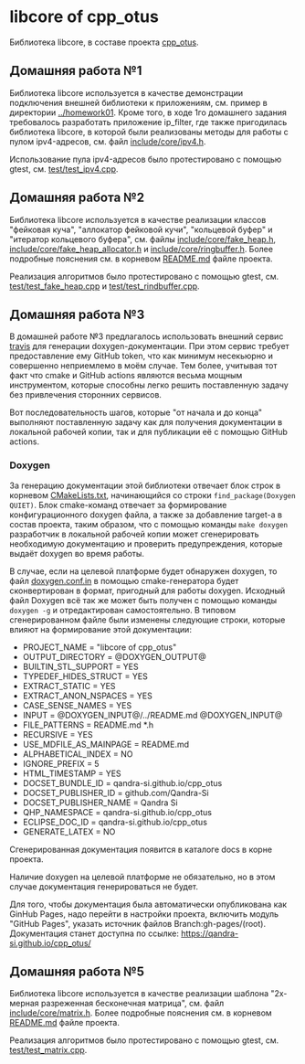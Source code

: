 # libcore of cpp_otus

Библиотека libcore, в составе проекта [cpp_otus](https://github.com/Qandra-Si/cpp_otus).

## Домашняя работа №1

Библиотека libcore используется в качестве демонстрации подключения внешней библиотеки к приложениям, см. пример в директории [../homework01](../homework01). Кроме того, в ходе 1го домашнего задания требовалось разработать приложение ip_filter, где также пригодилась библиотека libcore, в которой были реализованы методы для работы с пулом ipv4-адресов, см. файл [include/core/ipv4.h](include/core/ipv4.h).

Использование пула ipv4-адресов было протестировано с помощью gtest, см. [test/test_ipv4.cpp](test/test_ipv4.cpp).

## Домашняя работа №2

Библиотека libcore используется в качестве реализации классов "фейковая куча", "аллокатор фейковой кучи", "кольцевой буфер" и "итератор кольцевого буфера", см. файлы [include/core/fake_heap.h](include/core/fake_heap.h), [include/core/fake_heap_allocator.h](include/core/fake_heap_allocator.h) и [include/core/ringbuffer.h](include/core/ringbuffer.h). Более подробные пояснения см. в корневом [README.md](https://github.com/Qandra-Si/cpp_otus) файле проекта.

Реализация алгоритмов было протестировано с помощью gtest, см. [test/test_fake_heap.cpp](test/test_fake_heap.cpp) и [test/test_rindbuffer.cpp](test/test_rindbuffer.cpp).

## Домашняя работа №3

В домашней работе №3 предлагалось использовать внешний сервис [travis](travis-ci.com) для генерации doxygen-документации. При этом сервис требует предоставление ему GitHub token, что как минимум несекьюрно и совершенно неприемлемо в моём случае. Тем более, учитывая тот факт что cmake и GitHub actions являются весьма мощным инструментом, которые способны легко решить поставленную задачу без привлечения сторонних сервисов.

Вот последовательность шагов, которые "от начала и до конца" выполняют поставленную задачу как для получения документации в локальной рабочей копии, так и для публикации её с помощью GitHub actions.

### Doxygen

За генерацию документации этой библиотеки отвечает блок строк в корневом [CMakeLists.txt](/CMakeLists.txt#L97), начинающийся со строки `find_package(Doxygen QUIET)`. Блок cmake-команд отвечает за формирование конфигурационного doxygen файла, а также за добавление target-а в состав проекта, таким образом, что с помощью команды `make doxygen` разработчик в локальной рабочей копии может сгенерировать необходимую документацию и проверить предупреждения, которые выдаёт doxygen во время работы.

В случае, если на целевой платформе будет обнаружен doxygen, то файл [doxygen.conf.in](../doxygen.conf.in) в помощью cmake-генератора будет сконвертирован в формат, пригодный для работы doxygen. Исходный файл Doxygen всё так же может быть получен с помощью команды `doxygen -g` и отредактирован самостоятельно. В типовом сгенерированном файле были изменены следующие строки, которые влияют на формирование этой документации:
* PROJECT_NAME = "libcore of cpp_otus"
* OUTPUT_DIRECTORY = @DOXYGEN_OUTPUT@
* BUILTIN_STL_SUPPORT = YES
* TYPEDEF_HIDES_STRUCT = YES
* EXTRACT_STATIC = YES
* EXTRACT_ANON_NSPACES = YES
* CASE_SENSE_NAMES = YES
* INPUT = @DOXYGEN_INPUT@/../README.md @DOXYGEN_INPUT@
* FILE_PATTERNS = README.md *.h
* RECURSIVE = YES
* USE_MDFILE_AS_MAINPAGE = README.md
* ALPHABETICAL_INDEX = NO
* IGNORE_PREFIX = 5
* HTML_TIMESTAMP = YES
* DOCSET_BUNDLE_ID = qandra-si.github.io/cpp_otus
* DOCSET_PUBLISHER_ID = github.com/Qandra-Si
* DOCSET_PUBLISHER_NAME = Qandra Si
* QHP_NAMESPACE = qandra-si.github.io/cpp_otus
* ECLIPSE_DOC_ID = qandra-si.github.io/cpp_otus
* GENERATE_LATEX = NO

Сгенерированная документация появится в каталоге docs в корне проекта.

Наличие doxygen на целевой платформе не обязательно, но в этом случае документация генерироваться не будет.

Для того, чтобы документация была автоматически опубликована как GinHub Pages, надо перейти в настройки проекта, включить модуль "GitHub Pages", указать источник файлов Branch:gh-pages/(root). Документация станет доступна по ссылке: https://qandra-si.github.io/cpp_otus/

## Домашняя работа №5

Библиотека libcore используется в качестве реализации шаблона "2х-мерная разреженная бесконечная матрица", см. файл [include/core/matrix.h](include/core/matrix.h). Более подробные пояснения см. в корневом [README.md](https://github.com/Qandra-Si/cpp_otus) файле проекта.

Реализация алгоритмов было протестировано с помощью gtest, см. [test/test_matrix.cpp](test/test_matrix.cpp).
